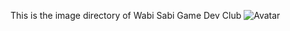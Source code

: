 This is the image directory of Wabi Sabi Game Dev Club
![Avatar](https://github.com/WabiSabiClub/wabisabiclub.github.io/assets/21288743/981c80bb-7d06-419a-bec2-bf55b48028ed)
